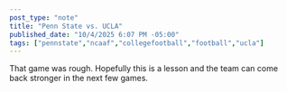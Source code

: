 ```yaml
---
post_type: "note"
title: "Penn State vs. UCLA"
published_date: "10/4/2025 6:07 PM -05:00"
tags: ["pennstate","ncaaf","collegefootball","football","ucla"]
---
```


That game was rough. Hopefully this is a lesson and the team can come back stronger in the next few games.